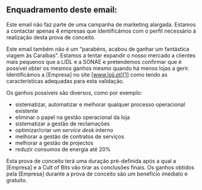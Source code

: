 ## Enquadramento deste email:
Este email não faz parte de uma campanha de marketing alargada. Estamos a contactar apenas 4 empresas que identificámos com o perfil necessário à realização desta prova de conceito. 

Este email também não é um “parabéns, acabou de ganhar um fantástica viagem às Caraíbas”. Estamos a tentar expandir o nosso mercado a clientes mais pequenos que a LIDL e a SONAE e pretendemos confirmar que é possível obter os mesmos ganhos  mesmo quando há menos lojas a gerir. Identificámos a [Empresa] no site [www.lojj.pt][1] como tendo as características adequadas para esta validação.

Os ganhos possíveis são diversos, como por exemplo:
* sistematizar, automatizar e melhorar qualquer processo operacional existente
* eliminar o papel na gestão operacional da loja
* sistematizar a gestão de reclamações
* optimizar/criar um *service desk* interno
* melhorar a gestão de contratos de serviços
* melhorar a gestão de projectos
* reduzir consumos de energia até 20%

Esta prova de conceito terá uma duração pré-definida após a qual a [Empresa] e a Cult of Bits vão tirar as conclusões finais. Os ganhos obtidos pela [Empresa] durante a prova de conceito são um benefício imediato e gratuito.

[1]:	http://www.lojj.pt/hiper-e-supermercados/